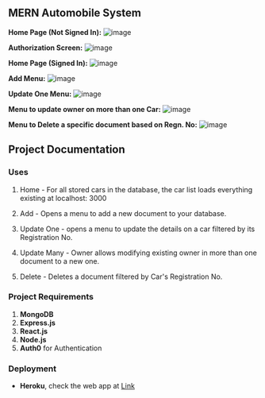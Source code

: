## MERN Automobile System
**Home Page (Not Signed In):**
![image](https://user-images.githubusercontent.com/77758884/179292472-b1f8dafd-dd95-4401-a31b-cf82ab6781e2.png)

**Authorization Screen:**
![image](https://user-images.githubusercontent.com/77758884/179180334-5c9f3fe1-656f-4f74-90f7-9abf26b6e0ee.png)

**Home Page (Signed In):**
![image](https://user-images.githubusercontent.com/77758884/178914860-6e5ac240-6981-4a52-94e1-e9dc5a4aa848.png)

**Add Menu:**
![image](https://user-images.githubusercontent.com/77758884/178915023-b57eb3d6-cb71-4656-9161-f58518732020.png)

**Update One Menu:**
![image](https://user-images.githubusercontent.com/77758884/178915130-d62b2cc9-620f-40cd-bcb4-f115e024ebd8.png)

**Menu to update owner on more than one Car:**
![image](https://user-images.githubusercontent.com/77758884/178915221-2879fa06-f2d0-45c9-846f-d4ab4920fc2d.png)

**Menu to Delete a specific document based on Regn. No:**
![image](https://user-images.githubusercontent.com/77758884/178915311-2a939c24-3228-4d4d-81ae-e70decf225d4.png)

<!-- **About**
[About]()

**Footer**
![Footer]() -->

## Project Documentation
### Uses

1. Home - For all stored cars in the database, the car list loads everything existing at localhost: 3000

2. Add - Opens a menu to add a new document to your database.

3. Update One - opens a menu to update the details on a car filtered by its Registration No.

4. Update Many - Owner allows modifying existing owner in more than one document to a new one.

5. Delete - Deletes a document filtered by Car's Registration No.

### Project Requirements

1. **MongoDB**
2. **Express.js**
3. **React.js**
4. **Node.js**
5. **Auth0** for Authentication

### Deployment
- **Heroku**, check the web app at [Link](https://mernautosystem.herokuapp.com/)
